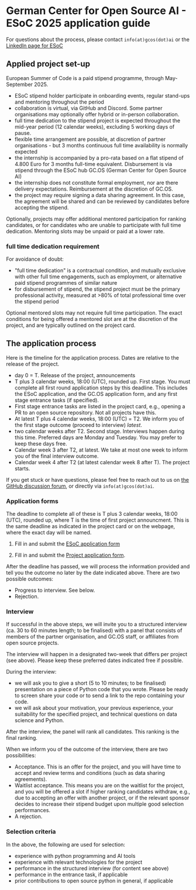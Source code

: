 # German Center for Open Source AI - ESoC 2025 application guide

For questions about the process, please contact `info(at)gcos(dot)ai` or the [LinkedIn page for ESoC](https://www.linkedin.com/posts/european-summer-of-code)

## Applied project set-up

European Summer of Code is a paid stipend programme, through May-September 2025.

* ESoC stipend holder participate in onboarding events, regular stand-ups and mentoring throughout the period
* collaboration is virtual, via GitHub and Discord. Some partner organisations may optionally offer hybrid or in-person collaboration.
* full time dedication to the stipend project is expected throughout the mid-year period (12 calendar weeks), excluding 5 working days of pause.
* flexible time arrangement are possible, at discretion of partner organisations - but 3 months continuous full time availability is normally expected
* the internship is accompanied by a pro-rata based on a flat stipend of 4.800 Euro for 3 months full-time equivalent. Disbursement is via stipend through the ESoC hub GC.OS (German Center for Open Source AI)
* the internship does not constitute formal employment, nor are there delivery expectations. Reimbursement at the discretion of GC.OS.
* the project may require signing a data sharing agreement. In this case, the agreement will be shared and can be reviewed by candidates before accepting the stipend.

Optionally, projects may offer additional mentored participation for ranking candidates, or for candidates who are unable to participate with full time dedication. Mentoring slots may be unpaid or paid at a lower rate.

### full time dedication requirement

For avoidance of doubt:

* "full time dedication" is a contractual condition, and mutually exclusive with other full time engagements, such as employment, or alternative paid stipend programmes of similar nature
* for disbursement of stipend, the stipend project must be the primary professional activity, measured at >80% of total professional time over the stipend period

Optional mentored slots may not require full time participation. The exact conditions for being offered a mentored slot are at the discretion of the project, and are typically outlined on the project card.

## The application process

Here is the timeline for the application process.
Dates are relative to the release of the project.

- day 0 = T. Release of the project, announcements
- T plus 3 calendar weeks, 18:00 (UTC), rounded up. First stage. You must complete all first round application steps by this deadline. This includes the ESoC application, and the GC.OS application form, and any first stage entrance tasks (if specified).
- First stage entrance tasks are listed in the project card, e.g., opening a PR to an open source repository. Not all projects have this.
- At latest T plus 4 calendar weeks, 18:00 (UTC) = T2. We inform you of the first stage outcome (proceed to interview) *latest*.
- two calendar weeks after T2. Second stage. Interviews happen during this time. Preferred days are Monday and Tuesday. You may prefer to keep these days free.
- Calendar week 3 after T2, at latest. We take at most one week to inform you of the final interview outcome.
- Calendar week 4 after T2 (at latest calendar week 8 after T). The project starts.

If you get stuck or have questions, please feel free to reach out to us on [the GitHub discussion forum](https://github.com/european-summer-of-code/esoc2025/discussions), or directly via `info(at)gcos(dot)ai`.


### Application forms

The deadline to complete all of these is T plus 3 calendar weeks, 18:00 (UTC), rounded up, where T is the time of first project announcment. This is the same deadline as indicated in the project card or on the webpage, where the exact day will be named.

1. Fill in and submit the [ESoC application form](https://www.linkedin.com/posts/european-summer-of-code_european-summer-of-code-activity-7308135810648715264-RbpO)

2. Fill in and submit the [Project application form](https://forms.office.com/e/GhGWQLdseU).

After the deadline has passed, we will process the information provided and tell you the outcome no later by the date indicated above. There are two possible outcomes:

- Progress to interview. See below.
- Rejection.

### Interview

If successful in the above steps, we will invite you to a structured interview (ca. 30 to 60 minutes length; to be finalised) with a panel that consists of members of the partner organisation, and GC.OS staff, or affiliates from open source projects.

The interview will happen in a designated two-week that differs per project (see above). Please keep these preferred dates indicated free if possible.

During the interview:

- we will ask you to give a short (5 to 10 minutes; to be finalised) presentation on a piece of Python code that you wrote. Please be ready to screen share your code or to send a link to the repo containing your code.
- we will ask about your motivation, your previous experience, your suitability for the specified project, and technical questions on data science and Python.

After the interview, the panel will rank all candidates. This ranking is the final ranking.

When we inform you of the outcome of the interview, there are two possibilities:

* Acceptance. This is an offer for the project, and you will have time to accept and review terms and conditions (such as data sharing agreements).
* Waitlist acceptance. This means you are on the waitlist for the project, and you will be offered a slot if higher ranking candidates withdraw, e.g., due to accepting an offer with another project, or if the relevant sponsor decides to increase their stipend budget upon multiple good selection performances.
* A rejection.

### Selection criteria

In the above, the following are used for selection:

* experience with python programming and AI tools
* experience with relevant technologies for the project
* performance in the structured interview (for content see above)
* performance in the entrance task, if applicable
* prior contributions to open source python in general, if applicable
